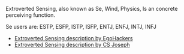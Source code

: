 Extroverted Sensing, also known as Se, Wind, Physics, Is an concrete perceiving function.

Se users are: ESTP, ESFP, ISTP, ISFP, ENTJ, ENFJ, INTJ, INFJ

- [Extroverted Sensing description by EgoHackers](https://youtu.be/NaMLEXsvOeo?si=jdGSPaJVWxj_jhvG)
- [Extroverted Sensing description by CS Joseph](https://youtu.be/pJHf4-B2V6g?si=Fmev8uPe0yaSp3LJ)